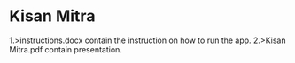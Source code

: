 # Kisan Mitra
1.>instructions.docx contain the instruction on how to run the app.
2.>Kisan Mitra.pdf contain presentation.

